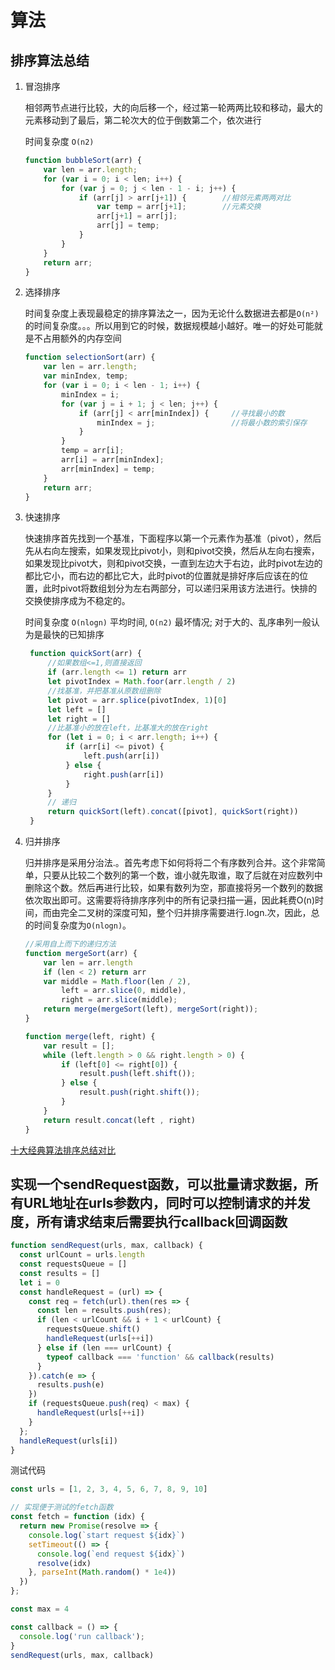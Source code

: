 # 算法

## 排序算法总结

1. 冒泡排序

    相邻两节点进行比较，大的向后移一个，经过第一轮两两比较和移动，最大的元素移动到了最后，第二轮次大的位于倒数第二个，依次进行

    时间复杂度 `O(n2)`

    ``` js
    function bubbleSort(arr) {
        var len = arr.length;
        for (var i = 0; i < len; i++) {
            for (var j = 0; j < len - 1 - i; j++) {
                if (arr[j] > arr[j+1]) {        //相邻元素两两对比
                    var temp = arr[j+1];        //元素交换
                    arr[j+1] = arr[j];
                    arr[j] = temp;
                }
            }
        }
        return arr;
    }
    ```

2. 选择排序

    时间复杂度上表现最稳定的排序算法之一，因为无论什么数据进去都是`O(n²)`的时间复杂度。。。所以用到它的时候，数据规模越小越好。唯一的好处可能就是不占用额外的内存空间

    ``` js
    function selectionSort(arr) {
        var len = arr.length;
        var minIndex, temp;
        for (var i = 0; i < len - 1; i++) {
            minIndex = i;
            for (var j = i + 1; j < len; j++) {
                if (arr[j] < arr[minIndex]) {     //寻找最小的数
                    minIndex = j;                 //将最小数的索引保存
                }
            }
            temp = arr[i];
            arr[i] = arr[minIndex];
            arr[minIndex] = temp;
        }
        return arr;
    }
    ```

3. 快速排序

   快速排序首先找到一个基准，下面程序以第一个元素作为基准（pivot），然后先从右向左搜索，如果发现比pivot小，则和pivot交换，然后从左向右搜索，如果发现比pivot大，则和pivot交换，一直到左边大于右边，此时pivot左边的都比它小，而右边的都比它大，此时pivot的位置就是排好序后应该在的位置，此时pivot将数组划分为左右两部分，可以递归采用该方法进行。快排的交换使排序成为不稳定的。

   时间复杂度 `O(nlogn)` 平均时间, `O(n2)` 最坏情况; 对于大的、乱序串列一般认为是最快的已知排序

   ``` js
    function quickSort(arr) {
        //如果数组<=1,则直接返回
        if (arr.length <= 1) return arr
        let pivotIndex = Math.foor(arr.length / 2)
        //找基准，并把基准从原数组删除
        let pivot = arr.splice(pivotIndex, 1)[0]
        let left = []
        let right = []
        //比基准小的放在left，比基准大的放在right
        for (let i = 0; i < arr.length; i++) {
            if (arr[i] <= pivot) {
                left.push(arr[i])
            } else {
                right.push(arr[i])
            }
        }
        // 递归
        return quickSort(left).concat([pivot], quickSort(right))
    }
   ```

4. 归并排序

    归并排序是采用分治法.。首先考虑下如何将将二个有序数列合并。这个非常简单，只要从比较二个数列的第一个数，谁小就先取谁，取了后就在对应数列中删除这个数。然后再进行比较，如果有数列为空，那直接将另一个数列的数据依次取出即可。这需要将待排序序列中的所有记录扫描一遍，因此耗费O(n)时间，而由完全二叉树的深度可知，整个归并排序需要进行.logn.次，因此，总的时间复杂度为`O(nlogn)`。

    ``` js
    //采用自上而下的递归方法
    function mergeSort(arr) {
        var len = arr.length
        if (len < 2) return arr
        var middle = Math.floor(len / 2),
            left = arr.slice(0, middle),
            right = arr.slice(middle);
        return merge(mergeSort(left), mergeSort(right));
    }

    function merge(left, right) {
        var result = [];
        while (left.length > 0 && right.length > 0) {
            if (left[0] <= right[0]) {
                result.push(left.shift());
            } else {
                result.push(right.shift());
            }
        }
        return result.concat(left , right)
    }
    ```

[十大经典算法排序总结对比](https://www.cnblogs.acom/AlbertP/p/10847627.html)

## 实现一个sendRequest函数，可以批量请求数据，所有URL地址在urls参数内，同时可以控制请求的并发度，所有请求结束后需要执行callback回调函数

``` js
function sendRequest(urls, max, callback) {
  const urlCount = urls.length
  const requestsQueue = []
  const results = []
  let i = 0
  const handleRequest = (url) => {
    const req = fetch(url).then(res => {
      const len = results.push(res);
      if (len < urlCount && i + 1 < urlCount) {
        requestsQueue.shift()
        handleRequest(urls[++i])
      } else if (len === urlCount) {
        typeof callback === 'function' && callback(results)
      }
    }).catch(e => {
      results.push(e)
    })
    if (requestsQueue.push(req) < max) {
      handleRequest(urls[++i])
    }
  };
  handleRequest(urls[i])
}
```

测试代码

``` js
const urls = [1, 2, 3, 4, 5, 6, 7, 8, 9, 10]

// 实现便于测试的fetch函数
const fetch = function (idx) {
  return new Promise(resolve => {
    console.log(`start request ${idx}`)
    setTimeout(() => {
      console.log(`end request ${idx}`)
      resolve(idx)
    }, parseInt(Math.random() * 1e4))
  })
};

const max = 4

const callback = () => {
  console.log('run callback');
}
sendRequest(urls, max, callback)
```

